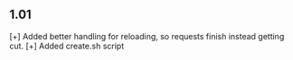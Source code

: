 ## 1.01

[+] Added better handling for reloading, so requests finish instead getting cut.
[+] Added create.sh script
